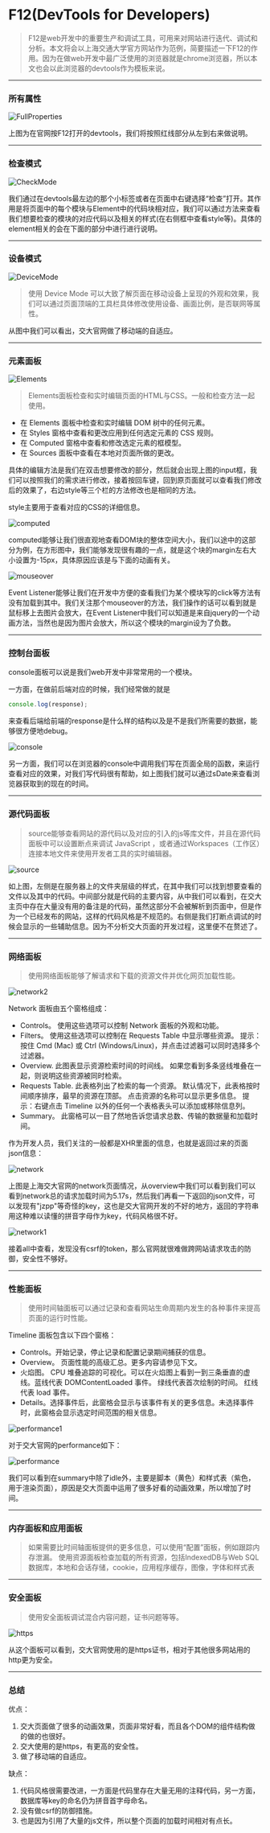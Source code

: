 # F12(DevTools for Developers)

> F12是web开发中的重要生产和调试工具，可用来对网站进行迭代、调试和分析。本文将会以上海交通大学官方网站作为范例，简要描述一下F12的作用。因为在做web开发中最广泛使用的浏览器就是chrome浏览器，所以本文也会以此浏览器的devtools作为模板来说。
***

### 所有属性
![FullProperties](./images/FullProperties1.png.jpg)

上图为在官网按F12打开的devtools，我们将按照红线部分从左到右来做说明。

***
### 检查模式
![CheckMode](./images/check.png)

我们通过在devtools最左边的那个小标签或者在页面中右键选择“检查”打开。其作用是将页面中的每个模块与Element中的代码块相对应，我们可以通过方法来查看我们想要检查的模块的对应代码以及相关的样式(在右侧框中查看style等)。具体的element相关的会在下面的部分中进行进行说明。

***
### 设备模式
![DeviceMode](./images/DeviceMode.png)

> 使用 Device Mode 可以大致了解页面在移动设备上呈现的外观和效果，我们可以通过页面顶端的工具栏具体修改使用设备、画面比例，是否联网等属性。

从图中我们可以看出，交大官网做了移动端的自适应。

***
### 元素面板
![Elements](./images/Elements.png)

> Elements面板检查和实时编辑页面的HTML与CSS。一般和检查方法一起使用。
- 在 Elements 面板中检查和实时编辑 DOM 树中的任何元素。
- 在 Styles 窗格中查看和更改应用到任何选定元素的 CSS 规则。
- 在 Computed 窗格中查看和修改选定元素的框模型。
- 在 Sources 面板中查看在本地对页面所做的更改。

具体的编辑方法是我们在双击想要修改的部分，然后就会出现上图的input框，我们可以按照我们的需求进行修改，接着按回车键，回到原页面就可以查看我们修改后的效果了，右边style等三个栏的方法修改也是相同的方法。

style主要用于查看对应的CSS的详细信息。

![computed](./images/computed.png)

computed能够让我们很直观地查看DOM块的整体空间大小，我们以途中的这部分为例，在方形图中，我们能够发现很有趣的一点，就是这个块的margin左右大小设置为-15px，具体原因应该是与下面的动画有关。

![mouseover](./images/mouseover.png)

Event Listener能够让我们在开发中方便的查看我们为某个模块写的click等方法有没有加载到其中。我们关注那个mouseover的方法，我们操作的话可以看到就是鼠标移上去图片会放大，在Event Listener中我们可以知道是来自jquery的一个动画方法，当然也是因为图片会放大，所以这个模块的margin设为了负数。

***
### 控制台面板

console面板可以说是我们web开发中非常常用的一个模块。

一方面，在做前后端对应的时候，我们经常做的就是
```javascript
console.log(response);
```
来查看后端给前端的response是什么样的结构以及是不是我们所需要的数据，能够很方便地debug。


![console](./images/console.png)

另一方面，我们可以在浏览器的console中调用我们写在页面全局的函数，来运行查看对应的效果，对我们写代码很有帮助，如上图我们就可以通过sDate来查看浏览器获取到的现在的时间。

***

### 源代码面板

> source能够查看网站的源代码以及对应的引入的js等库文件，并且在源代码面板中可以设置断点来调试 JavaScript ，或者通过Workspaces（工作区）连接本地文件来使用开发者工具的实时编辑器。

![source](./images/source.png)

如上图，左侧是在服务器上的文件夹层级的样式，在其中我们可以找到想要查看的文件以及其中的代码。中间部分就是代码的主要内容，从中我们可以看到，在交大主页中存在大量没有用的备注是的代码，虽然这部分不会被解析到页面中，但是作为一个已经发布的网站，这样的代码风格是不规范的。右侧是我们打断点调试的时候会显示的一些辅助信息。因为不分析交大页面的开发过程，这里便不在赘述了。

***

### 网络面板

> 使用网络面板能够了解请求和下载的资源文件并优化网页加载性能。

![network2](./images/network2.png)

Network 面板由五个窗格组成：
- Controls。 使用这些选项可以控制 Network 面板的外观和功能。
- Filters。 使用这些选项可以控制在 Requests Table 中显示哪些资源。 提示：按住 Cmd (Mac) 或 Ctrl (Windows/Linux)，并点击过滤器可以同时选择多个过滤器。
- Overview. 此图表显示资源检索时间的时间线。 如果您看到多条竖线堆叠在一起，则说明这些资源被同时检索。
- Requests Table. 此表格列出了检索的每一个资源。 默认情况下，此表格按时间顺序排序，最早的资源在顶部。
点击资源的名称可以显示更多信息。 提示：右键点击 Timeline 以外的任何一个表格表头可以添加或移除信息列。 
- Summary。 此窗格可以一目了然地告诉您请求总数、传输的数据量和加载时间。

作为开发人员，我们关注的一般都是XHR里面的信息，也就是返回过来的页面json信息：

![network](./images/network.png)

上图是上海交大官网的network页面情况，从overview中我们可以看到我们可以看到network总的请求加载时间为5.17s，然后我们再看一下返回的json文件，可以发现有"jzpp"等奇怪的key，这也是交大官网开发的不好的地方，返回的字符串用这种难以读懂的拼音字母作为key，代码风格很不好。

![network1](./images/network1.png)

接着all中查看，发现没有csrf的token，那么官网就很难做跨网站请求攻击的防御，安全性不够好。

***
### 性能面板

> 使用时间轴面板可以通过记录和查看网站生命周期内发生的各种事件来提高页面的运行时性能。

Timeline 面板包含以下四个窗格：
- Controls。开始记录，停止记录和配置记录期间捕获的信息。
- Overview。 页面性能的高级汇总。更多内容请参见下文。
- 火焰图。 CPU 堆叠追踪的可视化。可以在火焰图上看到一到三条垂直的虚线。蓝线代表 DOMContentLoaded 事件。 绿线代表首次绘制的时间。 红线代表 load 事件。
- Details。选择事件后，此窗格会显示与该事件有关的更多信息。未选择事件时，此窗格会显示选定时间范围的相关信息。

![performance1](./images/performance1.png)


对于交大官网的performance如下：

![performance](./images/performance.png)

我们可以看到在summary中除了idle外，主要是脚本（黄色）和样式表（紫色，用于渲染页面），原因是交大页面中运用了很多好看的动画效果，所以增加了时间。


***
### 内存面板和应用面板
> 如果需要比时间轴面板提供的更多信息，可以使用“配置”面板，例如跟踪内存泄漏。
> 使用资源面板检查加载的所有资源，包括IndexedDB与Web SQL数据库，本地和会话存储，cookie，应用程序缓存，图像，字体和样式表

***
### 安全面板
> 使用安全面板调试混合内容问题，证书问题等等。

![https](./images/https.png)

从这个面板可以看到，交大官网使用的是https证书，相对于其他很多网站用的http更为安全。

***
### 总结

优点：

1. 交大页面做了很多的动画效果，页面非常好看，而且各个DOM的组件结构做的做的也很好。
2. 交大使用的是https，有更高的安全性。
3. 做了移动端的自适应。

缺点：

1. 代码风格很需要改进，一方面是代码里存在大量无用的注释代码，另一方面，数据库等key的命名仍为拼音首字母命名。
2. 没有做csrf的防御措施。
3. 也是因为引用了大量的js文件，所以整个页面的加载时间相对有点长。